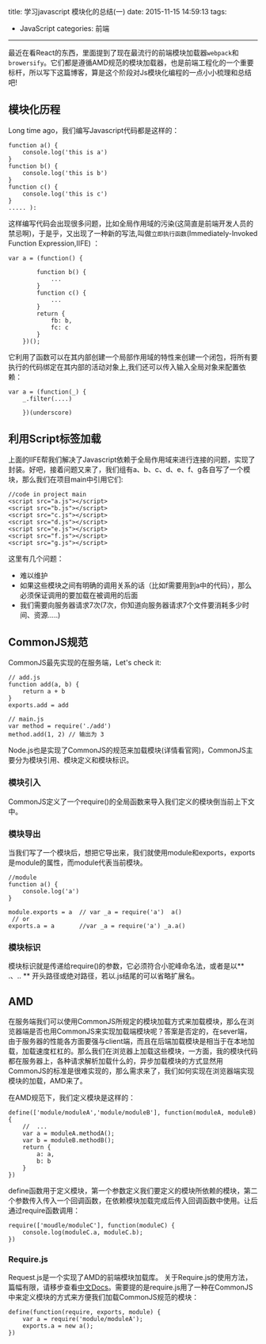 title: 学习javascript 模块化的总结(一)
date: 2015-11-15 14:59:13
tags:
- JavaScript
categories: 前端
---
最近在看React的东西，里面提到了现在最流行的前端模块加载器`webpack`和`browersify`。它们都是遵循AMD规范的模块加载器，也是前端工程化的一个重要标杆，所以写下这篇博客，算是这个阶段对Js模块化编程的一点小小梳理和总结吧!
<!--more-->
## 模块化历程
Long time ago，我们编写Javascript代码都是这样的：

	function a() {
		console.log('this is a')
	}
	function b() {
		console.log('this is b')
	}
	function c() {
		console.log('this is c')
	}
	..... ):
这样编写代码会出现很多问题，比如全局作用域的污染(这简直是前端开发人员的禁忌啊)，于是乎，又出现了一种新的写法,叫做`立即执行函数`(Immediately-Invoked Function Expression,IIFE) ：

	var a = (function() {

			function b() {
				...
			}
			function c() {
				...
			}
			return {
				fb: b,
				fc: c
			}
		})();
它利用了函数可以在其内部创建一个局部作用域的特性来创建一个闭包，将所有要执行的代码绑定在其内部的活动对象上,我们还可以传入输入全局对象来配置依赖：

	var a = (function(_) {
		_.filter(....)

		})(underscore)
## 利用Script标签加载

上面的IIFE帮我们解决了Javascript依赖于全局作用域来进行连接的问题，实现了封装。好吧，接着问题又来了，我们组有a、b、c、d、e、f、g各自写了一个模块，那么我们在项目main中引用它们:

	//code in project main
	<script src="a.js"></script>
	<script src="b.js"></script>
	<script src="c.js"></script>
	<script src="d.js"></script>
	<script src="e.js"></script>
	<script src="f.js"></script>
	<script src="g.js"></script>
这里有几个问题：
* 难以维护
* 如果这些模块之间有明确的调用关系的话（比如f需要用到a中的代码），那么必须保证调用的要加载在被调用的后面
* 我们需要向服务器请求7次(7次，你知道向服务器请求7个文件要消耗多少时间、资源.....)

## CommonJS规范
CommonJS最先实现的在服务端，Let's check it:

	// add.js
	function add(a, b) {
		return a + b
	}
	exports.add = add

	// main.js
	var method = require('./add')
	method.add(1, 2) // 输出为 3
Node.js也是实现了CommonJS的规范来加载模块(详情看官网)，CommonJS主要分为模块引用、模块定义和模块标识。
### 模块引入
CommonJS定义了一个require()的全局函数来导入我们定义的模块倒当前上下文中。
### 模块导出
当我们写了一个模块后，想把它导出来，我们就使用module和exports，exports是module的属性，而module代表当前模块。

	//module
	function a() {
		console.log('a')
	}

	module.exports = a  // var _a = require('a')  a()
	 // or
	exports.a = a       //var _a = require('a') _a.a()
### 模块标识
模块标识就是传递给require()的参数，它必须符合小驼峰命名法，或者是以** .、.. ** 开头路径或绝对路径，若以.js结尾的可以省略扩展名。
## AMD
在服务端我们可以使用CommonJS所规定的模块加载方式来加载模块，那么在浏览器端是否也用CommonJS来实现加载端模块呢？答案是否定的，在sever端，由于服务器的性能各方面要强与client端，而且在后端加载模块是相当于在本地加载，加载速度杠杠的。那么我们在浏览器上加载这些模块，一方面，我的模块代码都在服务器上，各种请求解析加载什么的，异步加载模块的方式显然用CommonJS的标准是很难实现的，那么需求来了，我们如何实现在浏览器端实现模块的加载，AMD来了。

在AMD规范下，我们定义模块是这样的：

	define(['module/moduleA','module/moduleB'], function(moduleA, moduleB) {
		//  ...
		var a = moduleA.methodA();
		var b = moduleB.methodB();
		return {
			a: a,
			b: b
		}
	})
define函数用于定义模块，第一个参数定义我们要定义的模块所依赖的模块，第二个参数传入传入一个回调函数，在依赖模块加载完成后传入回调函数中使用。让后通过require函数调用：

	require(['moudle/moduleC'], function(moduleC) {
		console.log(moduleC.a, moduleC.b);
	})

### Require.js

Request.js是一个实现了AMD的前端模块加载库。
关于Require.js的使用方法，篇幅有限，请移步查看[中文Docs](http://www.requirejs.cn/)。需要提的是require.js用了一种在CommonJS中来定义模块的方式来方便我们加载CommonJS规范的模块：

	define(function(require, exports, module) {
		var a = require('module/moduleA');
		exports.a = new a();
	})
